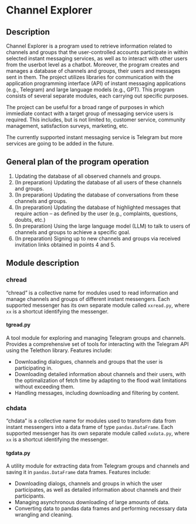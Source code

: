 # Channel Explorer

## Description
Channel Explorer is a program used to retrieve information related to channels and groups that the user-controlled accounts participate in within selected instant messaging services, as well as to interact with other users from the userbot level as a chatbot. Moreover, the program creates and manages a database of channels and groups, their users and messages sent in them. The project utilizes libraries for communication with the application programming interface (API) of instant messaging applications (e.g., Telegram) and large language models (e.g., GPT). This program consists of several separate modules, each carrying out specific purposes.

The project can be useful for a broad range of purposes in which immiediate contact with a target group of messaging service users is required. This includes, but is not limited to, customer service, community management, satisfaction surveys, marketing, etc.

The currently supported instant messaging service is Telegram but more services are going to be added in the future.

## General plan of the program operation
1. Updating the database of all observed channels and groups.
2. (In preparation) Updating the database of all users of these channels and groups.
3. (In preparation) Updating the database of conversations from these channels and groups.
4. (In preparation) Updating the database of highlighted messages that require action – as defined by the user (e.g., complaints, questions, doubts, etc.)
5. (In preparation) Using the large language model (LLM) to talk to users of channels and groups to achieve a specific goal.
6. (In preparation) Signing up to new channels and groups via received invitation links obtained in points 4 and 5.

## Module description

### chread
“chread” is a collective name for modules used to read information and manage channels and groups of different instant messengers. Each supported messenger has its own separate module called `xxread.py`, where `xx` is a shortcut identifying the messenger.

#### tgread.py
A tool module for exploring and managing Telegram groups and channels. Provides a comprehensive set of tools for interacting with the Telegram API using the Telethon library. Features include:
* Downloading dialogues, channels and groups that the user is participating in.
* Downloading detailed information about channels and their users, with the optimalization of fetch time by adapting to the flood wait limitations without exceeding them.
* Handling messages, including downloading and filtering by content.

### chdata
“chdata” is a collective name for modules used to transform data from instant messengers into a data frame of type `pandas.DataFrame`. Each supported messenger has its own separate module called `xxdata.py`, where `xx` is a shortcut identifying the messenger.

#### tgdata.py
A utility module for extracting data from Telegram groups and channels and saving it in `pandas.DataFrame` data frames. Features include:
* Downloading dialogs, channels and groups in which the user participates, as well as detailed information about channels and their participants.
* Managing asynchronous downloading of large amounts of data.
* Converting data to pandas data frames and performing necessary data wrangling and cleaning.
